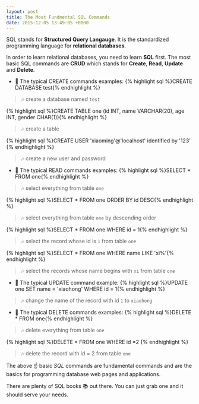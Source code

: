 ```yaml
---
layout: post
title: The Most Fundmental SQL Commands
date: 2015-12-05 13:49:05 +0800
---
```


SQL stands for **Structured Query Langauge**. It is the standardized programming language for **relational databases**. 

In order to learn relational databases, you need to learn **SQL** first. The most basic SQL commands are **CRUD** which stands for **Create**, **Read**, **Update** and **Delete**.

+ :bell: The typical CREATE commands examples:
{% highlight sql %}CREATE DATABASE test{% endhighlight %}

>:notes: create a database named `test`

{% highlight sql %}CREATE TABLE one (id INT, name VARCHAR(20), age INT, gender CHAR(1)){% endhighlight %}

>:notes: create a table

{% highlight sql %}CREATE USER 'xiaoming'@'localhost' identified by '123' {% endhighlight %}

>:notes: create a new user and password    
    
+ :bell: The typical READ commands examples:
{% highlight sql %}SELECT * FROM one{% endhighlight %}

>:notes: select everything from table `one`

{% highlight sql %}SELECT * FROM one ORDER BY id DESC{% endhighlight %}

>:notes: select everything from table `one` by descending order

{% highlight sql %}SELECT * FROM one WHERE id = 1{% endhighlight %} 

>:notes: select the record whose id is `1` from table `one`

{% highlight sql %}SELECT * FROM one WHERE name LIKE 'xi%'{% endhighlight %}

>:notes: select the records whose name begins with `xi` from table `one`
     
+ :bell: The typical UPDATE command example:
{% highlight sql %}UPDATE one SET name = 'xiaohong' WHERE id = 1{% endhighlight %}

>:notes: change the name of the record with id `1` to `xiaohong`      
    
+ :bell: The typical DELETE commands examples:
{% highlight sql %}DELETE * FROM one{% endhighlight %}

>:notes: delete everything from table `one`

{% highlight sql %}DELETE * FROM one WHERE id =2 {% endhighlight %}

>:notes: delete the record with id = 2 from table `one`

The above :point_up: basic *SQL* commands are fundamental commands and are the basics for programming database web pages and applications.

There are plenty of SQL books :books: out there. You can just grab one and it should serve your needs. 

